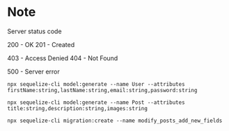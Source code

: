 # Note

Server status code

200 - OK
201 - Created

403 - Access Denied
404 - Not Found

500 - Server error


```
npx sequelize-cli model:generate --name User --attributes firstName:string,lastName:string,email:string,password:string
```

```
npx sequelize-cli model:generate --name Post --attributes title:string,description:string,images:string
```

```
npx sequelize-cli migration:create --name modify_posts_add_new_fields
```